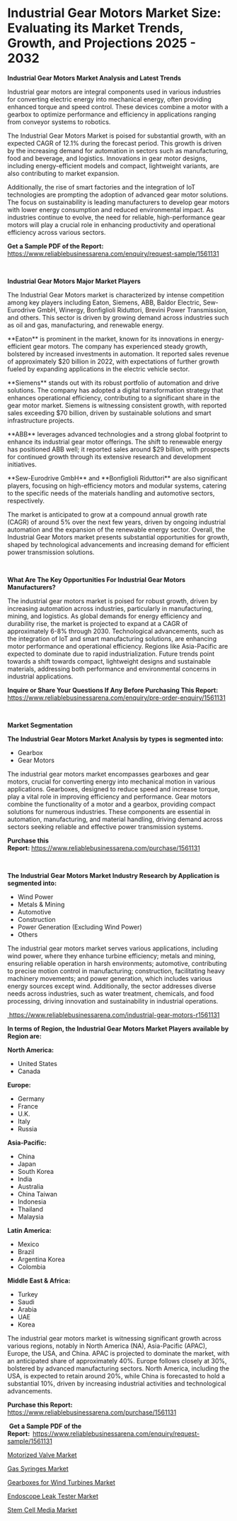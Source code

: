 <p><h1>Industrial Gear Motors Market Size: Evaluating its Market Trends, Growth, and Projections 2025 - 2032</h1></p><p><strong>Industrial Gear Motors Market Analysis and Latest Trends</strong></p>
<p><p>Industrial gear motors are integral components used in various industries for converting electric energy into mechanical energy, often providing enhanced torque and speed control. These devices combine a motor with a gearbox to optimize performance and efficiency in applications ranging from conveyor systems to robotics.</p><p>The Industrial Gear Motors Market is poised for substantial growth, with an expected CAGR of 12.1% during the forecast period. This growth is driven by the increasing demand for automation in sectors such as manufacturing, food and beverage, and logistics. Innovations in gear motor designs, including energy-efficient models and compact, lightweight variants, are also contributing to market expansion. </p><p>Additionally, the rise of smart factories and the integration of IoT technologies are prompting the adoption of advanced gear motor solutions. The focus on sustainability is leading manufacturers to develop gear motors with lower energy consumption and reduced environmental impact. As industries continue to evolve, the need for reliable, high-performance gear motors will play a crucial role in enhancing productivity and operational efficiency across various sectors.</p></p>
<p><strong>Get a Sample PDF of the Report:&nbsp;</strong> <a href="https://www.reliablebusinessarena.com/enquiry/request-sample/1561131?utm_campaign=2195&utm_medium=2&utm_source=Github&utm_content=ia&utm_term=08042025&utm_id=industrial-gear-motors">https://www.reliablebusinessarena.com/enquiry/request-sample/1561131</a></p>
<p>&nbsp;</p>
<p><strong>Industrial Gear Motors Major Market Players</strong></p>
<p><p>The Industrial Gear Motors market is characterized by intense competition among key players including Eaton, Siemens, ABB, Baldor Electric, Sew-Eurodrive GmbH, Winergy, Bonfiglioli Riduttori, Brevini Power Transmission, and others. This sector is driven by growing demand across industries such as oil and gas, manufacturing, and renewable energy.</p><p>**Eaton** is prominent in the market, known for its innovations in energy-efficient gear motors. The company has experienced steady growth, bolstered by increased investments in automation. It reported sales revenue of approximately $20 billion in 2022, with expectations of further growth fueled by expanding applications in the electric vehicle sector.</p><p>**Siemens** stands out with its robust portfolio of automation and drive solutions. The company has adopted a digital transformation strategy that enhances operational efficiency, contributing to a significant share in the gear motor market. Siemens is witnessing consistent growth, with reported sales exceeding $70 billion, driven by sustainable solutions and smart infrastructure projects.</p><p>**ABB** leverages advanced technologies and a strong global footprint to enhance its industrial gear motor offerings. The shift to renewable energy has positioned ABB well; it reported sales around $29 billion, with prospects for continued growth through its extensive research and development initiatives.</p><p>**Sew-Eurodrive GmbH** and **Bonfiglioli Riduttori** are also significant players, focusing on high-efficiency motors and modular systems, catering to the specific needs of the materials handling and automotive sectors, respectively.</p><p>The market is anticipated to grow at a compound annual growth rate (CAGR) of around 5% over the next few years, driven by ongoing industrial automation and the expansion of the renewable energy sector. Overall, the Industrial Gear Motors market presents substantial opportunities for growth, shaped by technological advancements and increasing demand for efficient power transmission solutions.</p></p>
<p>&nbsp;</p>
<p><strong>What Are The Key Opportunities For Industrial Gear Motors Manufacturers?</strong></p>
<p><p>The industrial gear motors market is poised for robust growth, driven by increasing automation across industries, particularly in manufacturing, mining, and logistics. As global demands for energy efficiency and durability rise, the market is projected to expand at a CAGR of approximately 6-8% through 2030. Technological advancements, such as the integration of IoT and smart manufacturing solutions, are enhancing motor performance and operational efficiency. Regions like Asia-Pacific are expected to dominate due to rapid industrialization. Future trends point towards a shift towards compact, lightweight designs and sustainable materials, addressing both performance and environmental concerns in industrial applications.</p></p>
<p><strong>Inquire or Share Your Questions If Any Before Purchasing This Report:</strong> <a href="https://www.reliablebusinessarena.com/enquiry/pre-order-enquiry/1561131?utm_campaign=2195&utm_medium=2&utm_source=Github&utm_content=ia&utm_term=08042025&utm_id=industrial-gear-motors">https://www.reliablebusinessarena.com/enquiry/pre-order-enquiry/1561131</a></p>
<p>&nbsp;</p>
<p><strong>Market Segmentation</strong></p>
<p><strong>The Industrial Gear Motors Market Analysis by types is segmented into:</strong></p>
<p><ul><li>Gearbox</li><li>Gear Motors</li></ul></p>
<p><p>The industrial gear motors market encompasses gearboxes and gear motors, crucial for converting energy into mechanical motion in various applications. Gearboxes, designed to reduce speed and increase torque, play a vital role in improving efficiency and performance. Gear motors combine the functionality of a motor and a gearbox, providing compact solutions for numerous industries. These components are essential in automation, manufacturing, and material handling, driving demand across sectors seeking reliable and effective power transmission systems.</p></p>
<p><strong>Purchase this Report:&nbsp;</strong><a href="https://www.reliablebusinessarena.com/purchase/1561131?utm_campaign=2195&utm_medium=2&utm_source=Github&utm_content=ia&utm_term=08042025&utm_id=industrial-gear-motors">https://www.reliablebusinessarena.com/purchase/1561131</a></p>
<p>&nbsp;</p>
<p><strong>The Industrial Gear Motors Market Industry Research by Application is segmented into:</strong></p>
<p><ul><li>Wind Power</li><li>Metals & Mining</li><li>Automotive</li><li>Construction</li><li>Power Generation (Excluding Wind Power)</li><li>Others</li></ul></p>
<p><p>The industrial gear motors market serves various applications, including wind power, where they enhance turbine efficiency; metals and mining, ensuring reliable operation in harsh environments; automotive, contributing to precise motion control in manufacturing; construction, facilitating heavy machinery movements; and power generation, which includes various energy sources except wind. Additionally, the sector addresses diverse needs across industries, such as water treatment, chemicals, and food processing, driving innovation and sustainability in industrial operations.</p></p>
<p><a href="https://www.reliablebusinessarena.com/industrial-gear-motors-r1561131?utm_campaign=2195&utm_medium=2&utm_source=Github&utm_content=ia&utm_term=08042025&utm_id=industrial-gear-motors">&nbsp;https://www.reliablebusinessarena.com/industrial-gear-motors-r1561131</a></p>
<p><strong>In terms of Region, the Industrial Gear Motors Market Players available by Region are:</strong></p>
<p>
    <p> <strong> North America: </strong>
        <ul>
            <li>United States</li>
            <li>Canada</li>
        </ul>
        </p> 
    <p> <strong> Europe: </strong>
        <ul>
            <li>Germany</li>
            <li>France</li>
            <li>U.K.</li>
            <li>Italy</li>
            <li>Russia</li>
        </ul>
        </p> 
    <p> <strong> Asia-Pacific: </strong>
        <ul>
            <li>China</li>
            <li>Japan</li>
            <li>South Korea</li>
            <li>India</li>
            <li>Australia</li>
            <li>China Taiwan</li>
            <li>Indonesia</li>
            <li>Thailand</li>
            <li>Malaysia</li>
        </ul>
        </p> 
    <p> <strong> Latin America: </strong>
        <ul>
            <li>Mexico</li>
            <li>Brazil</li>
            <li>Argentina Korea</li>
            <li>Colombia</li>
        </ul>
        </p> 
    <p> <strong> Middle East & Africa: </strong>
        <ul>
            <li>Turkey</li>
            <li>Saudi</li>
            <li>Arabia</li>
            <li>UAE</li>
            <li>Korea</li>
        </ul>
    </p>
    </p>
<p><p>The industrial gear motors market is witnessing significant growth across various regions, notably in North America (NA), Asia-Pacific (APAC), Europe, the USA, and China. APAC is projected to dominate the market, with an anticipated share of approximately 40%. Europe follows closely at 30%, bolstered by advanced manufacturing sectors. North America, including the USA, is expected to retain around 20%, while China is forecasted to hold a substantial 10%, driven by increasing industrial activities and technological advancements.</p></p>
<p><strong>Purchase this Report: </strong><a href="https://www.reliablebusinessarena.com/purchase/1561131?utm_campaign=2195&utm_medium=2&utm_source=Github&utm_content=ia&utm_term=08042025&utm_id=industrial-gear-motors">https://www.reliablebusinessarena.com/purchase/1561131</a></p>
<p>&nbsp;<strong>Get a Sample PDF of the Report:&nbsp;&nbsp;</strong><a href="https://www.reliablebusinessarena.com/enquiry/request-sample/1561131?utm_campaign=2195&utm_medium=2&utm_source=Github&utm_content=ia&utm_term=08042025&utm_id=industrial-gear-motors">https://www.reliablebusinessarena.com/enquiry/request-sample/1561131</a></p>
<p><strong></strong></p>
<p><p><a href="https://github.com/guyotkiferhi/Market-Research-Report-List-1/blob/main/motorized-valve-market.md?utm_campaign=2195&utm_medium=2&utm_source=Github&utm_content=ia&utm_term=08042025&utm_id=industrial-gear-motors">Motorized Valve Market</a></p><p><a href="https://www.linkedin.com/pulse/current-state-gas-syringes-market-size-trends-projected-vxsoc?utm_campaign=2195&utm_medium=2&utm_source=Github&utm_content=ia&utm_term=08042025&utm_id=industrial-gear-motors">Gas Syringes Market</a></p><p><a href="https://github.com/naomaroaoonv/Market-Research-Report-List-1/blob/main/gearboxes-for-wind-turbines-market.md?utm_campaign=2195&utm_medium=2&utm_source=Github&utm_content=ia&utm_term=08042025&utm_id=industrial-gear-motors">Gearboxes for Wind Turbines Market</a></p><p><a href="https://www.linkedin.com/pulse/emerging-endoscope-leak-tester-market-opportunities-analysis-arvrc?utm_campaign=2195&utm_medium=2&utm_source=Github&utm_content=ia&utm_term=08042025&utm_id=industrial-gear-motors">Endoscope Leak Tester Market</a></p><p><a href="https://www.linkedin.com/pulse/strategic-analysis-stem-cell-media-market-2025-2032-dtsvc?utm_campaign=2195&utm_medium=2&utm_source=Github&utm_content=ia&utm_term=08042025&utm_id=industrial-gear-motors">Stem Cell Media Market</a></p></p>